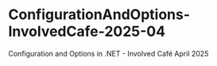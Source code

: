 # ConfigurationAndOptions-InvolvedCafe-2025-04
Configuration and Options in .NET - Involved Café April 2025
